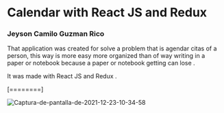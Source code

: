# Calendar with React JS and Redux

### Jeyson Camilo Guzman Rico

That application was created for solve a problem that is agendar citas of a person, this way is more easy more organized than of way  writing in a paper or notebook because a paper or notebook getting can lose .

It was made with React JS and Redux .


[========]

<img src="https://i.ibb.co/02FV3hh/Captura-de-pantalla-de-2021-12-23-10-34-58.png" alt="Captura-de-pantalla-de-2021-12-23-10-34-58" border="0">
